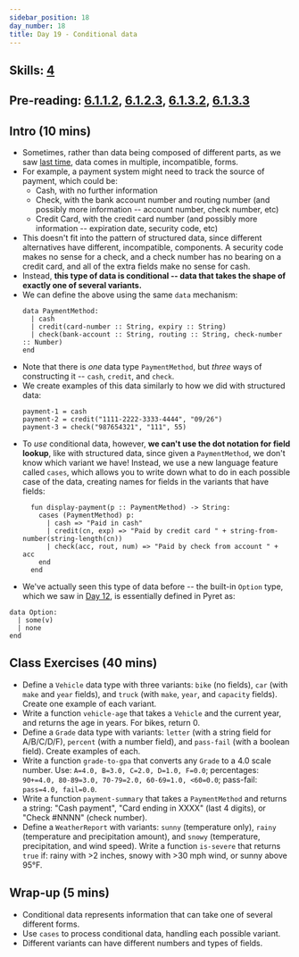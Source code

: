 ```yaml
---
sidebar_position: 18
day_number: 18
title: Day 19 - Conditional data
---
```


## Skills: [4](/skills/#(4))

## Pre-reading: [6.1.1.2](https://dcic-world.org/2024-09-03/intro-struct-data.html#%28part._.A_.First_.Peek_at_.Conditional_.Data%29), [6.1.2.3](https://dcic-world.org/2024-09-03/intro-struct-data.html#%28part._.Defining_and_.Creating_.Conditional_.Data%29), [6.1.3.2](https://dcic-world.org/2024-09-03/intro-struct-data.html#%28part._telling-apart-variants%29), [6.1.3.3](https://dcic-world.org/2024-09-03/intro-struct-data.html#%28part._process-fields-variants%29)

## Intro (10 mins)
- Sometimes, rather than data being composed of different parts, as we saw [last
  time](/days/18), data comes in multiple, incompatible, forms. 
- For example, a payment system might need to track the source of payment, which
  could be:
  - Cash, with no further information
  - Check, with the bank account number and routing number (and possibly more information -- account number, check number, etc)
  - Credit Card, with the credit card number (and possibly more information -- expiration date, security code, etc)
- This doesn't fit into the pattern of structured data, since different
  alternatives have different, incompatible, components. A security code makes
  no sense for a check, and a check number has no bearing on a credit card, and
  all of the extra fields make no sense for cash. 
- Instead, **this type of data is conditional -- data that takes the shape of
  exactly one of several variants.**
- We can define the above using the same `data` mechanism:
  ```pyret
  data PaymentMethod:
    | cash
    | credit(card-number :: String, expiry :: String)
    | check(bank-account :: String, routing :: String, check-number :: Number)
  end
  ```
- Note that there is _one_ data type `PaymentMethod`, but _three_ ways of
  constructing it -- `cash`, `credit`, and `check`. 
- We create examples of this data similarly to how we did with structured data:
  ```pyret
  payment-1 = cash
  payment-2 = credit("1111-2222-3333-4444", "09/26")
  payment-3 = check("987654321", "111", 55)
  ```
- To _use_ conditional data, however, **we can't use the dot notation for field lookup**, like with structured data, 
  since given a `PaymentMethod`, we don't know which variant we have! Instead, we use a 
  new language feature called `cases`, which allows you to write down what to do in each possible case
  of the data, creating names for fields in the variants that have fields:
  ```pyret
    fun display-payment(p :: PaymentMethod) -> String:
      cases (PaymentMethod) p:
        | cash => "Paid in cash"
        | credit(cn, exp) => "Paid by credit card " + string-from-number(string-length(cn))
        | check(acc, rout, num) => "Paid by check from account " + acc
      end
    end
    ```
- We've actually seen this type of data before -- the built-in `Option` type, which we saw in [Day 12](/days/12), is essentially defined in Pyret as:
```pyret
data Option:
  | some(v)
  | none
end
```


## Class Exercises (40 mins)
- Define a `Vehicle` data type with three variants: `bike` (no fields), `car`
  (with `make` and `year` fields), and `truck` (with `make`, `year`, and
  `capacity` fields). Create one example of each variant.
- Write a function `vehicle-age` that takes a `Vehicle` and the current year,
  and returns the age in years. For bikes, return 0.
- Define a `Grade` data type with variants: `letter` (with a string field for
  A/B/C/D/F), `percent` (with a number field), and `pass-fail` (with a boolean
  field). Create examples of each.
- Write a function `grade-to-gpa` that converts any `Grade` to a 4.0 scale
  number. Use: `A=4.0, B=3.0, C=2.0, D=1.0, F=0.0`; percentages: `90+=4.0, 80-89=3.0, 70-79=2.0, 60-69=1.0, <60=0.0`; pass-fail: `pass=4.0, fail=0.0`.
- Write a function `payment-summary` that takes a `PaymentMethod` and returns a
  string: "Cash payment", "Card ending in XXXX" (last 4 digits), or "Check
  #NNNN" (check number).
- Define a `WeatherReport` with variants: `sunny` (temperature only), `rainy`
  (temperature and precipitation amount), and `snowy` (temperature,
  precipitation, and wind speed). Write a function `is-severe` that returns
  `true` if: rainy with >2 inches, snowy with >30 mph wind, or sunny above 95°F.

## Wrap-up (5 mins)
- Conditional data represents information that can take one of several different forms.
- Use `cases` to process conditional data, handling each possible variant.
- Different variants can have different numbers and types of fields.


